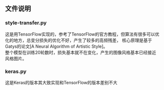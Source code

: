 ## 文件说明
### style-transfer.py
这是用TensorFlow实现的，参考了TensorFlow的官方教程，但算法有很多可以优化的地方，总变分损失的优化不好，产生了较多的高频残差，
核心原理是基于Gatys的论文[A Neural Algorithm of Artistic Style]。<br>
整个模型在训练20轮数时，损失基本就不在变化，产生的图像风格基本已经接近风格图片。

### keras.py
这是Keras的版本其大致实现和TensorFlow的版本差别不大
